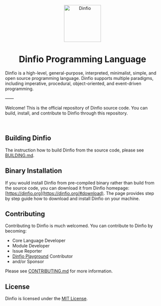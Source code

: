 <p align="center">
    <img src="https://dinfio.org/images/fio.png" alt="Dinfio" height="120px">
    <h1 align="center">Dinfio Programming Language</h1>
</p>

Dinfio is a high-level, general-purpose, interpreted, minimalist, simple, and open source programming language. Dinfio supports multiple paradigms, including imperative, procedural, object-oriented, and event-driven programming.

&mdash;&mdash;

Welcome! This is the official repository of Dinfio source code. You can build, install, and contribute to Dinfio through this repository.

<br>

## Building Dinfio

The instruction how to build Dinfio from the source code, please see [BUILDING.md](BUILDING.md).

## Binary Installation

If you would install Dinfio from pre-compiled binary rather than build from the source code, you can download it from Dinfio homepage: [https://dinfio.org](https://dinfio.org/#download). The page provides step by step guide how to download and install Dinfio on your machine.

## Contributing

Contributing to Dinfio is much welcomed. You can contribute to Dinfio by becoming:
- Core Language Developer
- Module Developer
- Issue Reporter
- [Dinfio Playground](https://dinfio.org/playground/) Contributor
- and/or Sponsor

Please see [CONTRIBUTING.md](CONTRIBUTING.md) for more information.

## License

Dinfio is licensed under the [MIT License](LICENSE).